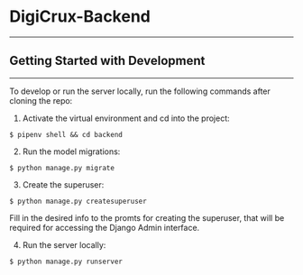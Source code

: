 # DigiCrux-Backend
---

## Getting Started with Development
---
To develop or run the server locally, run the following commands after cloning the repo:

1. Activate the virtual environment and cd into the project:
```shell
$ pipenv shell && cd backend
```

2. Run the model migrations:
```shell
$ python manage.py migrate
```

3. Create the superuser:
```shell
$ python manage.py createsuperuser
```
Fill in the desired info to the promts for creating the superuser, that will be required for accessing the Django Admin interface.

4. Run the server locally:
```shell
$ python manage.py runserver
```
